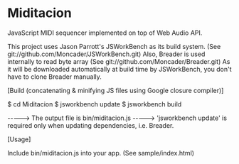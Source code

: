 Miditacion
==========

JavaScript MIDI sequencer implemented on top of Web Audio API.

This project uses Jason Parrott's JSWorkBench as its build system. (See git://github.com/Moncader/JSWorkBench.git)
Also, Breader is used internally to read byte array (See git://github.com/Moncader/Breader.git)
As it will be downloaded automatically at build time by JSWorkBench, you don't have to clone Breader manually.

[Build (concatenating & minifying JS files using Google closure compiler)]

  $ cd Miditacion
  $ jsworkbench update
  $ jsworkbench build

  -----> The output file is bin/miditacion.js
  -----> 'jsworkbench update' is required only when updating dependencies, i.e. Breader.

[Usage]

  Include bin/miditacion.js into your app. (See sample/index.html)
